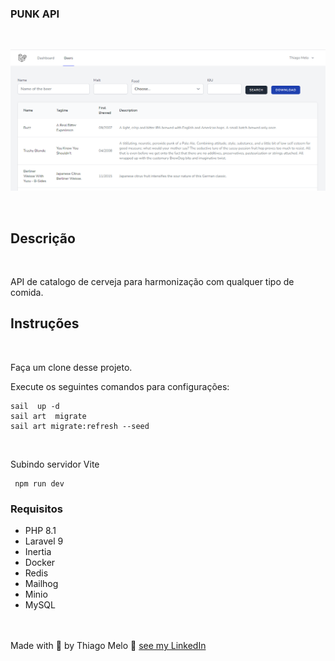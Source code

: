 ###  PUNK API
<br>

![alt text](public/tela_sistema.png)

<br>

## Descrição
<br>
<p>API de catalogo de cerveja para harmonização com qualquer tipo de comida.</p>

## Instruções
<br>
<p>Faça um clone desse projeto.</p>

<p>Execute os seguintes comandos para configurações:</p>

```
sail  up -d
sail art  migrate
sail art migrate:refresh --seed
```

<br>

Subindo servidor Vite

```
 npm run dev
```

### Requisitos

- PHP 8.1
- Laravel 9
- Inertia
- Docker
- Redis
- Mailhog
- Minio
- MySQL



<br><br>
Made with :blue_heart:  by Thiago Melo :wave: [see my LinkedIn](https://www.linkedin.com/in/thiago-melo-10/)